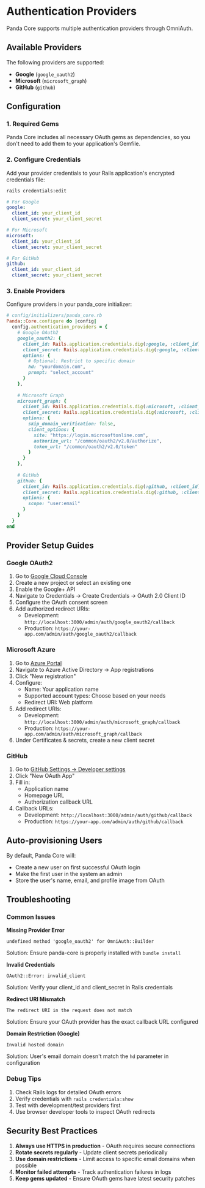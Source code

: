# Authentication Providers

Panda Core supports multiple authentication providers through OmniAuth.

## Available Providers

The following providers are supported:

- **Google** (`google_oauth2`)
- **Microsoft** (`microsoft_graph`) 
- **GitHub** (`github`)

## Configuration

### 1. Required Gems

Panda Core includes all necessary OAuth gems as dependencies, so you don't need to add them to your application's Gemfile.

### 2. Configure Credentials

Add your provider credentials to your Rails application's encrypted credentials file:

```bash
rails credentials:edit
```

```yaml
# For Google
google:
  client_id: your_client_id
  client_secret: your_client_secret

# For Microsoft  
microsoft:
  client_id: your_client_id
  client_secret: your_client_secret

# For GitHub
github:
  client_id: your_client_id
  client_secret: your_client_secret
```

### 3. Enable Providers

Configure providers in your panda_core initializer:

```ruby
# config/initializers/panda_core.rb
Panda::Core.configure do |config|
  config.authentication_providers = {
    # Google OAuth2
    google_oauth2: {
      client_id: Rails.application.credentials.dig(:google, :client_id),
      client_secret: Rails.application.credentials.dig(:google, :client_secret),
      options: {
        # Optional: Restrict to specific domain
        hd: "yourdomain.com",
        prompt: "select_account"
      }
    },
    
    # Microsoft Graph
    microsoft_graph: {
      client_id: Rails.application.credentials.dig(:microsoft, :client_id),
      client_secret: Rails.application.credentials.dig(:microsoft, :client_secret),
      options: {
        skip_domain_verification: false,
        client_options: {
          site: "https://login.microsoftonline.com",
          authorize_url: "/common/oauth2/v2.0/authorize",
          token_url: "/common/oauth2/v2.0/token"
        }
      }
    },
    
    # GitHub
    github: {
      client_id: Rails.application.credentials.dig(:github, :client_id),
      client_secret: Rails.application.credentials.dig(:github, :client_secret),
      options: {
        scope: "user:email"
      }
    }
  }
end
```

## Provider Setup Guides

### Google OAuth2

1. Go to [Google Cloud Console](https://console.cloud.google.com/)
2. Create a new project or select an existing one
3. Enable the Google+ API
4. Navigate to Credentials → Create Credentials → OAuth 2.0 Client ID
5. Configure the OAuth consent screen
6. Add authorized redirect URIs:
   - Development: `http://localhost:3000/admin/auth/google_oauth2/callback`
   - Production: `https://your-app.com/admin/auth/google_oauth2/callback`

### Microsoft Azure

1. Go to [Azure Portal](https://portal.azure.com/)
2. Navigate to Azure Active Directory → App registrations
3. Click "New registration"
4. Configure:
   - Name: Your application name
   - Supported account types: Choose based on your needs
   - Redirect URI: Web platform
5. Add redirect URIs:
   - Development: `http://localhost:3000/admin/auth/microsoft_graph/callback`
   - Production: `https://your-app.com/admin/auth/microsoft_graph/callback`
6. Under Certificates & secrets, create a new client secret

### GitHub

1. Go to [GitHub Settings → Developer settings](https://github.com/settings/developers)
2. Click "New OAuth App"
3. Fill in:
   - Application name
   - Homepage URL
   - Authorization callback URL
4. Callback URLs:
   - Development: `http://localhost:3000/admin/auth/github/callback`
   - Production: `https://your-app.com/admin/auth/github/callback`

## Auto-provisioning Users

By default, Panda Core will:
- Create a new user on first successful OAuth login
- Make the first user in the system an admin
- Store the user's name, email, and profile image from OAuth

## Troubleshooting

### Common Issues

**Missing Provider Error**
```
undefined method 'google_oauth2' for OmniAuth::Builder
```
Solution: Ensure panda-core is properly installed with `bundle install`

**Invalid Credentials**
```
OAuth2::Error: invalid_client
```
Solution: Verify your client_id and client_secret in Rails credentials

**Redirect URI Mismatch**
```
The redirect URI in the request does not match
```
Solution: Ensure your OAuth provider has the exact callback URL configured

**Domain Restriction (Google)**
```
Invalid hosted domain
```
Solution: User's email domain doesn't match the `hd` parameter in configuration

### Debug Tips

1. Check Rails logs for detailed OAuth errors
2. Verify credentials with `rails credentials:show`
3. Test with development/test providers first
4. Use browser developer tools to inspect OAuth redirects

## Security Best Practices

1. **Always use HTTPS in production** - OAuth requires secure connections
2. **Rotate secrets regularly** - Update client secrets periodically
3. **Use domain restrictions** - Limit access to specific email domains when possible
4. **Monitor failed attempts** - Track authentication failures in logs
5. **Keep gems updated** - Ensure OAuth gems have latest security patches